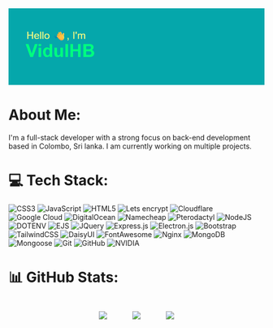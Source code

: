 <img src="https://github.com/VidulHB/VidulHB/blob/main/header.png?raw=true" alt="vidulhb" />

# About Me:
I'm a full-stack developer with a strong focus on back-end development based in Colombo, Sri lanka. I am currently working on multiple projects.

# 💻 Tech Stack:
![CSS3](https://img.shields.io/badge/css3-%231572B6.svg?style=for-the-badge&logo=css3&logoColor=white) 
![JavaScript](https://img.shields.io/badge/javascript-%23323330.svg?style=for-the-badge&logo=javascript&logoColor=%23F7DF1E) 
![HTML5](https://img.shields.io/badge/html5-%23E34F26.svg?style=for-the-badge&logo=html5&logoColor=white) 
![Lets encrypt](https://img.shields.io/badge/-letsencrypt-1f2933?style=for-the-badge&logo=letsencrypt&logoColor=%23003A70)
![Cloudflare](https://img.shields.io/badge/Cloudflare-F38020?style=for-the-badge&logo=Cloudflare&logoColor=white) 
![Google Cloud](https://img.shields.io/badge/GoogleCloud-%234285F4.svg?style=for-the-badge&logo=google-cloud&logoColor=white) 
![DigitalOcean](https://img.shields.io/badge/DigitalOcean-%230167ff.svg?style=for-the-badge&logo=digitalOcean&logoColor=white) 
![Namecheap](https://img.shields.io/badge/-namecheap-DE3723?style=for-the-badge&logo=namecheap)
![Pterodactyl](https://img.shields.io/badge/-pterodactyl-1f2933?style=for-the-badge&logo=pterodactyl&logoColor=%2310539F)
![NodeJS](https://img.shields.io/badge/node.js-6DA55F?style=for-the-badge&logo=node.js&logoColor=white) 
![DOTENV](https://img.shields.io/badge/-DOTENV-ECD53F?style=for-the-badge&logo=dotenv&logoColor=black)
![EJS](https://img.shields.io/badge/ejs-%23B4CA65.svg?style=for-the-badge&logo=ejs&logoColor=black) 
![JQuery](https://img.shields.io/badge/-jquery-0769AD?style=for-the-badge&logo=jquery)
![Express.js](https://img.shields.io/badge/express.js-%23404d59.svg?style=for-the-badge&logo=express&logoColor=%2361DAFB) 
![Electron.js](https://img.shields.io/badge/Electron-191970?style=for-the-badge&logo=Electron&logoColor=white) 
![Bootstrap](https://img.shields.io/badge/bootstrap-%238511FA.svg?style=for-the-badge&logo=bootstrap&logoColor=white) 
![TailwindCSS](https://img.shields.io/badge/tailwindcss-%2338B2AC.svg?style=for-the-badge&logo=tailwind-css&logoColor=white) 
![DaisyUI](https://img.shields.io/badge/daisyui-5A0EF8?style=for-the-badge&logo=daisyui&logoColor=white) 
![FontAwesome](https://img.shields.io/badge/-fontawesome-538DD7?style=for-the-badge&logo=fontawesome&logoColor=%23ffffff)
![Nginx](https://img.shields.io/badge/nginx-%23009639.svg?style=for-the-badge&logo=nginx&logoColor=white) 
![MongoDB](https://img.shields.io/badge/MongoDB-%234ea94b.svg?style=for-the-badge&logo=mongodb&logoColor=white) 
![Mongoose](https://img.shields.io/badge/-mongoose-880000?style=for-the-badge&logo=mongoose)
![Git](https://img.shields.io/badge/git-%23F05033.svg?style=for-the-badge&logo=git&logoColor=white) 
![GitHub](https://img.shields.io/badge/github-%23121011.svg?style=for-the-badge&logo=github&logoColor=white) 
![NVIDIA](https://img.shields.io/badge/NVIDIA-%2376B900.svg?style=for-the-badge&logo=nVIDIA&logoColor=white)

# 📊 GitHub Stats:
<div style="display: flex; flex-wrap: wrap; gap: 50px; padding: 20px; justify-content: center; align-content: center;">
<img src="https://github-readme-stats.vercel.app/api/top-langs/?username=vidulhb&theme=dark&hide_border=true&include_all_commits=true&count_private=true&layout=compact" />
<img src="https://github-readme-stats.vercel.app/api?username=vidulhb&theme=dark&hide_border=true&include_all_commits=true&count_private=true" />
<img src="https://nirzak-streak-stats.vercel.app/?user=vidulhb&theme=dark&hide_border=true" />
</div>
